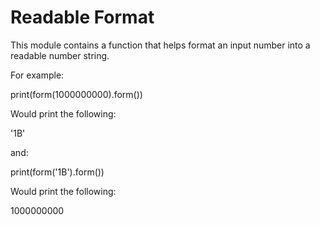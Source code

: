 # Readable Format

This module contains a function that helps format an input number into a readable number string.

For example:

print(form(1000000000).form())

Would print the following:

'1B'

and:

print(form('1B').form())

Would print the following:

1000000000
